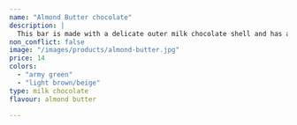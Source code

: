 ```yaml
---
name: "Almond Butter chocolate"
description: |
  This bar is made with a delicate outer milk chocolate shell and has a melty almond butter on the inside.
non_conflict: false
image: "/images/products/almond-butter.jpg"
price: 14
colors:
  - "army green"
  - "light brown/beige"
type: milk chocolate
flavour: almond butter

---
```

